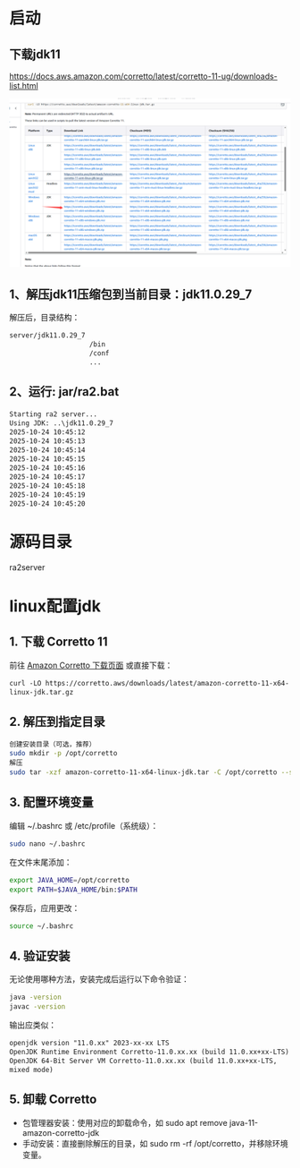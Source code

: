 # 启动

## 下载jdk11
https://docs.aws.amazon.com/corretto/latest/corretto-11-ug/downloads-list.html

![](jdk.png)

## 1、解压jdk11压缩包到当前目录：jdk11.0.29_7

解压后，目录结构：
```
server/jdk11.0.29_7
                    /bin
                    /conf
                    ...
```

## 2、运行: jar/ra2.bat
```
Starting ra2 server...
Using JDK: ..\jdk11.0.29_7
2025-10-24 10:45:12
2025-10-24 10:45:13
2025-10-24 10:45:14
2025-10-24 10:45:15
2025-10-24 10:45:16
2025-10-24 10:45:17
2025-10-24 10:45:18
2025-10-24 10:45:19
2025-10-24 10:45:20
```

# 源码目录
ra2server


# linux配置jdk

## 1. 下载 Corretto 11

前往 [Amazon Corretto 下载页面](https://aws.amazon.com/corretto/) 或直接下载：

```
curl -LO https://corretto.aws/downloads/latest/amazon-corretto-11-x64-linux-jdk.tar.gz
```

## 2. 解压到指定目录
```bash
创建安装目录（可选，推荐）
sudo mkdir -p /opt/corretto
解压
sudo tar -xzf amazon-corretto-11-x64-linux-jdk.tar -C /opt/corretto --strip-components 1
```

## 3. 配置环境变量

编辑 ~/.bashrc 或 /etc/profile（系统级）：
```bash
sudo nano ~/.bashrc
```
在文件末尾添加：
```bash
export JAVA_HOME=/opt/corretto
export PATH=$JAVA_HOME/bin:$PATH
```
保存后，应用更改：

```bash
source ~/.bashrc
```
## 4. 验证安装

无论使用哪种方法，安装完成后运行以下命令验证：

```bash
java -version
javac -version
```
输出应类似：
```
openjdk version "11.0.xx" 2023-xx-xx LTS
OpenJDK Runtime Environment Corretto-11.0.xx.xx (build 11.0.xx+xx-LTS)
OpenJDK 64-Bit Server VM Corretto-11.0.xx.xx (build 11.0.xx+xx-LTS, mixed mode)
```

## 5. 卸载 Corretto
- 包管理器安装：使用对应的卸载命令，如 sudo apt remove java-11-amazon-corretto-jdk
- 手动安装：直接删除解压的目录，如 sudo rm -rf /opt/corretto，并移除环境变量。

